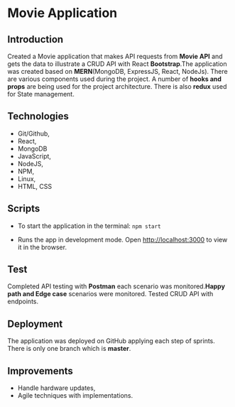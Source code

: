 # Movie Application
## Introduction

Created a Movie application that makes API requests from __Movie API__ and gets the data to illustrate a CRUD API with React __Bootstrap__.The application was created based on __MERN__(MongoDB, ExpressJS, React, NodeJs). There are various components used during the project. A number of __hooks and props__ are being used for the project architecture. There is also __redux__ used for State management. 

## Technologies
 - Git/Github,
 - React,
 - MongoDB
 - JavaScript,
 - NodeJS,
 - NPM,
 - Linux,
 - HTML, CSS
 

## Scripts
- To start the application in the terminal:
`npm start`

- Runs the app in development mode.
Open [http://localhost:3000](http://localhost:3000) to view it in the browser.


## Test
Completed API testing with __Postman__ each scenario was monitored.__Happy path and Edge case__ scenarios were monitored. Tested CRUD API with endpoints.

## Deployment
The application was deployed on GitHub applying each step of sprints. There is only one branch which is __master__.

## Improvements
 - Handle  hardware updates,
 - Agile techniques with implementations.

